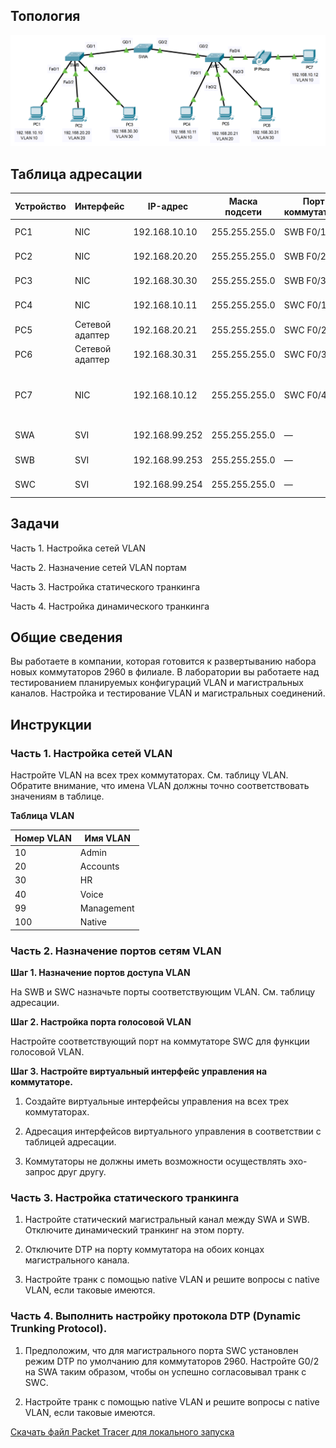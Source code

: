 ## Топология

![](./assets/topology.png)

## Таблица адресации

| Устройство | Интерфейс | IP-адрес | Маска подсети | Порт коммутатора | VLAN |
|---|---|---|---|---|---|
| PC1 | NIC | 192.168.10.10 | 255.255.255.0 | SWB F0/1 | VLAN 10 |
| PC2 | NIC | 192.168.20.20 | 255.255.255.0 | SWB F0/2 | VLAN 20 |
| PC3 | NIC | 192.168.30.30 | 255.255.255.0 | SWB F0/3 | VLAN 30 |
| PC4 | NIC | 192.168.10.11 | 255.255.255.0 | SWC F0/1 | VLAN 10 |
| PC5 | Сетевой адаптер | 192.168.20.21 | 255.255.255.0 | SWC F0/2 | VLAN 20 |
| PC6 | Сетевой адаптер | 192.168.30.31 | 255.255.255.0 | SWC F0/3 | VLAN 30 |
| PC7 | NIC | 192.168.10.12 | 255.255.255.0 | SWC F0/4 | VLAN 10<br>VLAN 40 (Voice) |
| SWA | SVI | 192.168.99.252 | 255.255.255.0 | — | VLAN 99 |
| SWB | SVI | 192.168.99.253 | 255.255.255.0 | — | VLAN 99 |
| SWC | SVI | 192.168.99.254 | 255.255.255.0 | — | VLAN 99 |

## Задачи

Часть 1. Настройка сетей VLAN

Часть 2. Назначение сетей VLAN портам

Часть 3. Настройка статического транкинга

Часть 4. Настройка динамического транкинга

## Общие сведения

Вы работаете в компании, которая готовится к развертыванию набора новых коммутаторов 2960 в филиале. В лаборатории вы работаете над тестированием планируемых конфигураций VLAN и магистральных каналов. Настройка и тестирование VLAN и магистральных соединений.

## Инструкции

### Часть 1. Настройка сетей VLAN

Настройте VLAN на всех трех коммутаторах. См. таблицу VLAN. Обратите внимание, что имена VLAN должны точно соответствовать значениям в таблице.

**Таблица VLAN**

| Номер VLAN | Имя VLAN   |
|------------|------------|
| 10         | Admin      |
| 20         | Accounts   |
| 30         | HR         |
| 40         | Voice      |
| 99         | Management |
| 100        | Native     |

### Часть 2. Назначение портов сетям VLAN

**Шаг 1. Назначение портов доступа VLAN**

На SWB и SWC назначьте порты соответствующим VLAN. См. таблицу адресации.

**Шаг 2. Настройка порта голосовой VLAN**

Настройте соответствующий порт на коммутаторе SWC для функции голосовой VLAN.

**Шаг 3. Настройте виртуальный интерфейс управления на коммутаторе.**

1.  Создайте виртуальные интерфейсы управления на всех трех коммутаторах.

2.  Адресация интерфейсов виртуального управления в соответствии с таблицей адресации.

3.  Коммутаторы не должны иметь возможности осуществлять эхо-запрос друг другу.

### Часть 3. Настройка статического транкинга

1.  Настройте статический магистральный канал между SWA и SWB. Отключите динамический транкинг на этом порту.

2.  Отключите DTP на порту коммутатора на обоих концах магистрального канала.

3.  Настройте транк с помощью native VLAN и решите вопросы с native VLAN, если таковые имеются.

### Часть 4. Выполнить настройку протокола DTP (Dynamic Trunking Protocol).

1.  Предположим, что для магистрального порта SWC установлен режим DTP по умолчанию для коммутаторов 2960. Настройте G0/2 на SWA таким образом, чтобы он успешно согласовывал транк с SWC.

2.  Настройте транк с помощью native VLAN и решите вопросы с native VLAN, если таковые имеются.

[Скачать файл Packet Tracer для локального запуска](./assets/3.6.1-packet-tracer---implement-vlans-and-trunking_ru-RU.pka)
